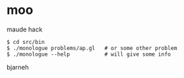 moo
===

maude hack

    $ cd src/bin
    $ ./monologue problems/ap.gl   # or some other problem
    $ ./monologue --help           # will give some info


bjarneh
